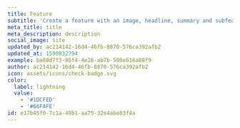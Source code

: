 ```yaml
---
title: Feature
subtitle: 'Create a feature with an image, headline, summary and subfeatures.'
meta_title: title
meta_description: description
social_image: site
updated_by: ac214142-16d4-46fb-8870-576ca392afb2
updated_at: 1590832794
example: ba88d7f3-85f4-4e26-ab7b-500e616a88f9
author: ac214142-16d4-46fb-8870-576ca392afb2
icon: assets/icons/check-badge.svg
color:
  label: lightning
  value:
    - '#1DCFED'
    - '#66FAFE'
id: e17b45f0-7c1a-49b1-aa75-32e4abe83f4a
---
```

